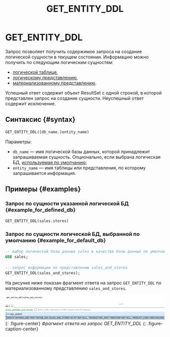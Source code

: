 ﻿---
layout: default
title: GET_ENTITY_DDL
nav_order: 32
parent: Запросы SQL+
grand_parent: Справочная информация
has_children: false
has_toc: false
---

# GET_ENTITY_DDL

Запрос позволяет получить содержимое запроса на создание логической сущности в текущем состоянии. 
Информацию можно получить по следующим логическим сущностям: 
* [логической таблице](../../../overview/main_concepts/logical_table/logical_table.md),
* [логическому представлению](../../../overview/main_concepts/logical_view/logical_view.md),
* [материализованному представлению](../../../overview/main_concepts/materialized_view/materialized_view.md).

Успешный ответ содержит объект ResultSet с одной строкой, в которой представлен запрос на создание сущности. 
Неуспешный ответ содержит исключение.

## Синтаксис {#syntax}

```sql
GET_ENTITY_DDL([db_name.]entity_name)
```

Параметры:
* `db_name` — имя логической базы данных, которой принадлежит запрашиваемая сущность. Опционально, если выбрана 
  логическая БД, [используемая по умолчанию](../../../working_with_system/other_features/default_db_set-up/default_db_set-up.md);
* `entity_name` — имя таблицы или представления, по которому запрашивается информация.

## Примеры {#examples}

### Запрос по сущности указанной логической БД {#example_for_defined_db}

```sql
GET_ENTITY_DDL(sales.stores)
```

### Запрос по сущности логической БД, выбранной по умолчанию {#example_for_default_db}

```sql
-- выбор логической базы данных sales в качестве базы данных по умолчанию
USE sales;

-- запрос информации по представлению sales_and_stores
GET_ENTITY_DDL(sales_and_stores);
```

На рисунке ниже показан фрагмент ответа на запрос `GET_ENTITY_DDL` по материализованному представлению `sales_and_stores`.

![](get_entity_ddl.png)
{: .figure-center}
*Фрагмент ответа на запрос GET_ENTITY_DDL*
{: .figure-caption-center}
